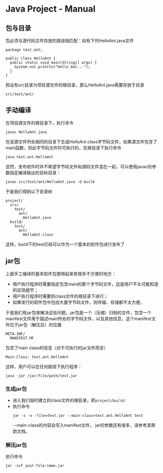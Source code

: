 # Java Project - Manual
## 包与目录
包必须与源代码文件存放的路径相匹配：如有下列HelloAnt.java文件
```
package test.ant;

public class HelloAnt {
  public static void main(String[] args) {
    System.out.println("Hello Ant...");
  }
}
```
假设有src目录为项目源文件的根目录，那么HelloAnt.java需要存放于目录
```
src/test/ant/
```
## 手动编译
在项目源文件的根目录下，执行命令
```
javac HelloAnt.java
```
在该源文件所处相同的目录下生成*HelloAnt*.class字节码文件，如果源文件包含了main函数，则此字节码文件时可执行的，在根目录下执行命令
```
java test.ant.HelloAnt
```
显然，发布软件时并不希望字节码文件和源码文件混在一起，可以使用javac的参数指定编译输出的目标目录：
```
javac src/test/ant/HelloAnt.java -d build
```
于是我们得到以下目录树
```
project/
  src/
    test/
      ant/
        HelloAnt.java
  build/
    test/
      ant/
        HelloAnt.class
```
这样，build下的test已经可以作为一个基本的软件包进行发布了
## jar包
上面手工编译的基本软件包使用起来有很多不方便的地方：
* 用户执行程序时需要指定包含main的那个字节码文件，这是用户不太可能知道的实现细节；
* 用户执行程序时需要到class文件的根目录下进行；
* 如果发行的软件包中包括大量字节码文件，则传输、存储都不太方便。

于是我们有jar包来解决这些问题，jar包是一个（压缩）归档的文件，包含一个manifest文件用于描述main所处的字节码文件，以及其他信息，这个manifest文件位于jar包（解压后）的位置
```
META-INF/
  MANIFEST.MF
```
包含了main class的信息（对于可执行的jar文件而言）
```
Main-Class: test.ant.HelloAnt
```
这样，用户可以在任何路径下执行程序：
```
java -jar /jar/file/path/test.jar
```
### 生成jar包
* 进入我们临时建立的class文件的根目录，即```project/build/```
* 执行命令
  ```
  jar -c -v -file=test.jar --main-class=test.ant.HelloAnt test
  ```
  --main-class的内容会写入manifest文件。
  jar的参数还有很多，请参考其帮助文档。

### 解压jar包
执行命令
```
jar -xvf your-file-name.jar
```
